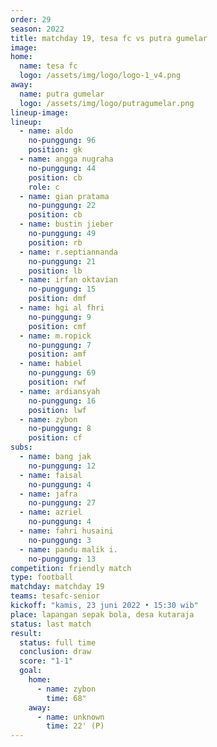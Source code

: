 ```yaml
---
order: 29
season: 2022
title: matchday 19, tesa fc vs putra gumelar
image: 
home:
  name: tesa fc
  logo: /assets/img/logo/logo-1_v4.png
away:
  name: putra gumelar
  logo: /assets/img/logo/putragumelar.png
lineup-image:
lineup:
  - name: aldo
    no-punggung: 96
    position: gk
  - name: angga nugraha
    no-punggung: 44
    position: cb
    role: c
  - name: gian pratama
    no-punggung: 22
    position: cb
  - name: bustin jieber
    no-punggung: 49
    position: rb
  - name: r.septiannanda
    no-punggung: 21
    position: lb
  - name: irfan oktavian
    no-punggung: 15
    position: dmf
  - name: hgi al fhri
    no-punggung: 9
    position: cmf
  - name: m.ropick
    no-punggung: 7
    position: amf
  - name: habiel
    no-punggung: 69
    position: rwf
  - name: ardiansyah
    no-punggung: 16
    position: lwf
  - name: zybon
    no-punggung: 8
    position: cf
subs:
  - name: bang jak
    no-punggung: 12
  - name: faisal
    no-punggung: 4
  - name: jafra
    no-punggung: 27
  - name: azriel
    no-punggung: 4
  - name: fahri husaini
    no-punggung: 3
  - name: pandu malik i.
    no-punggung: 13
competition: friendly match
type: football
matchday: matchday 19
teams: tesafc-senior
kickoff: "kamis, 23 juni 2022 • 15:30 wib"
place: lapangan sepak bola, desa kutaraja
status: last match
result: 
  status: full time
  conclusion: draw
  score: "1-1"
  goal:
    home:
      - name: zybon
        time: 68"
    away:
      - name: unknown
        time: 22' (P)
---
```

